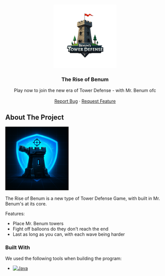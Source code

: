 <a id="readme-top"></a>

<!-- PROJECT LOGO -->
<br />
<div align="center">
  <a href="https://github.com/RichardP111/towerDef">
    <img src="assets/benumTowerLogo.png" alt="Logo" width="200" height="200">
  </a>

  <h3 align="center">The Rise of Benum</h3>

  <p align="center">
    Play now to join the new era of Tower Defense - with Mr. Benum ofc
    <br />
    <br />
    <a href="https://github.com/RichardP111/towerDef/issues/new?labels=bug&template=bug-report---.md">Report Bug</a>
    &middot;
    <a href="https://github.com/RichardP111/towerDef/issues/new?labels=enhancement&template=feature-request---.md">Request Feature</a>
  </p>
</div>

## About The Project
<img src="assets/icon.png" alt="Logo" width="200" height="200">

The Rise of Benum is a new type of Tower Defense Game, with built in Mr. Benum's at its core. 

Features:
*  Place Mr. Benum towers
*  Fight off balloons do they don't reach the end 
*  Last as long as you can, with each wave being harder

### Built With

We used the following tools when building the program:

* [![Java][Java]][Java-url]

[Java]: https://img.shields.io/badge/Java-%23ED8B00.svg?logo=openjdk&logoColor=white
[Java-url]: https://www.java.com/en/
